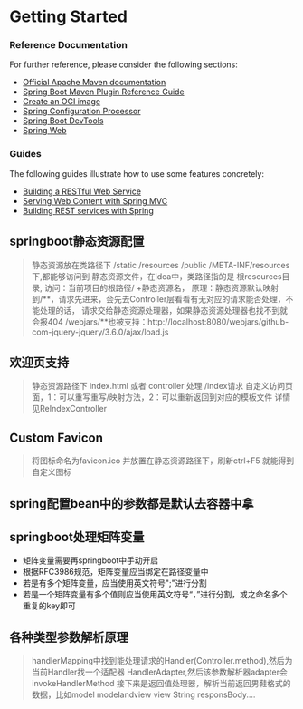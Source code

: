 # Getting Started

### Reference Documentation

For further reference, please consider the following sections:

* [Official Apache Maven documentation](https://maven.apache.org/guides/index.html)
* [Spring Boot Maven Plugin Reference Guide](https://docs.spring.io/spring-boot/docs/2.7.3/maven-plugin/reference/html/)
* [Create an OCI image](https://docs.spring.io/spring-boot/docs/2.7.3/maven-plugin/reference/html/#build-image)
* [Spring Configuration Processor](https://docs.spring.io/spring-boot/docs/2.7.3/reference/htmlsingle/#appendix.configuration-metadata.annotation-processor)
* [Spring Boot DevTools](https://docs.spring.io/spring-boot/docs/2.7.3/reference/htmlsingle/#using.devtools)
* [Spring Web](https://docs.spring.io/spring-boot/docs/2.7.3/reference/htmlsingle/#web)

### Guides

The following guides illustrate how to use some features concretely:

* [Building a RESTful Web Service](https://spring.io/guides/gs/rest-service/)
* [Serving Web Content with Spring MVC](https://spring.io/guides/gs/serving-web-content/)
* [Building REST services with Spring](https://spring.io/guides/tutorials/rest/)


## springboot静态资源配置
> 静态资源放在类路径下 /static /resources /public /META-INF/resources 下,都能够访问到
> 静态资源文件，在idea中，类路径指的是 根resources目录,
> 访问：当前项目的根路径/ +静态资源名，
> 原理：静态资源默认映射到/**，请求先进来，会先去Controller层看看有无对应的请求能否处理，不能处理的话，
> 请求交给静态资源处理器，如果静态资源处理器也找不到就会报404
> /webjars/**也被支持：http://localhost:8080/webjars/github-com-jquery-jquery/3.6.0/ajax/load.js

## 欢迎页支持
> 静态资源路径下 index.html   或者 controller 处理 /index请求
> 自定义访问页面，1：可以重写重写/映射方法，2：可以重新返回到对应的模板文件
> 详情见ReIndexController
## Custom Favicon
> 将图标命名为favicon.ico 并放置在静态资源路径下，刷新ctrl+F5 就能得到自定义图标

## spring配置bean中的参数都是默认去容器中拿

## springboot处理矩阵变量
- 矩阵变量需要再springboot中手动开启
- 根据RFC3986规范，矩阵变量应当绑定在路径变量中
- 若是有多个矩阵变量，应当使用英文符号";"进行分割
- 若是一个矩阵变量有多个值则应当使用英文符号“，”进行分割，或之命名多个重复的key即可

## 各种类型参数解析原理
> handlerMapping中找到能处理请求的Handler(Controller.method),然后为当前Handler找一个适配器
> HandlerAdapter,然后该参数解析器adapter会invokeHandlerMethod
> 接下来是返回值处理器，解析当前返回男鞋格式的数据，比如model modelandview view String  responsBody....